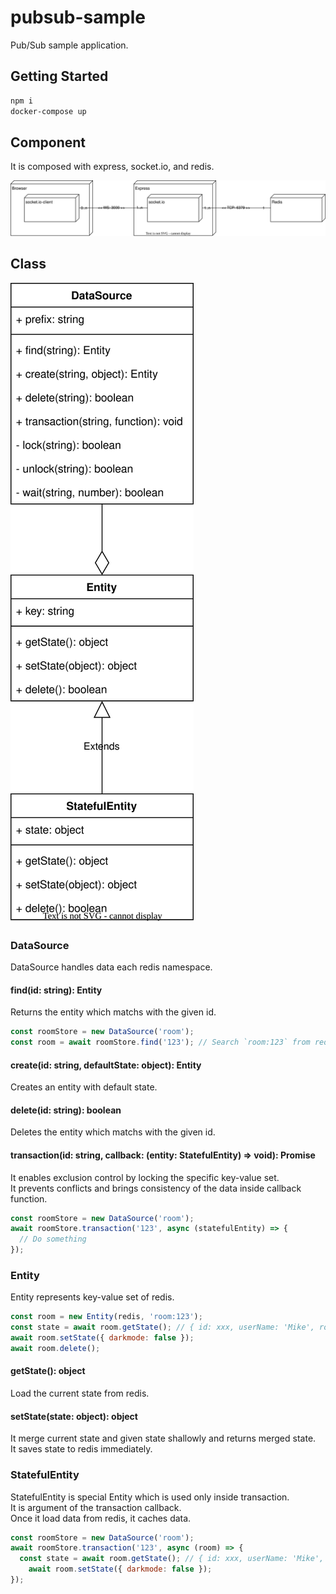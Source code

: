 # pubsub-sample

Pub/Sub sample application.

## Getting Started

```bash
npm i
docker-compose up
```

## Component

It is composed with express, socket.io, and redis.

![component-diagram](./docs/component-diagram.svg)

## Class

![class-diagram](./docs/class-diagram.svg)

### DataSource

DataSource handles data each redis namespace.

#### find(id: string): Entity

Returns the entity which matchs with the given id.

```javascript
const roomStore = new DataSource('room');
const room = await roomStore.find('123'); // Search `room:123` from redis
```

#### create(id: string, defaultState: object): Entity

Creates an entity with default state.

#### delete(id: string): boolean

Deletes the entity which matchs with the given id.

#### transaction(id: string, callback: (entity: StatefulEntity) => void): Promise<void>

It enables exclusion control by locking the specific key-value set.  
It prevents conflicts and brings consistency of the data inside callback function.

```javascript
const roomStore = new DataSource('room');
await roomStore.transaction('123', async (statefulEntity) => {
  // Do something
});
```

### Entity

Entity represents key-value set of redis.

```javascript
const room = new Entity(redis, 'room:123');
const state = await room.getState(); // { id: xxx, userName: 'Mike', roomId: 123, darkmode: true }
await room.setState({ darkmode: false });
await room.delete();
```

#### getState(): object

Load the current state from redis.

#### setState(state: object): object

It merge current state and given state shallowly and returns merged state.  
It saves state to redis immediately.

### StatefulEntity

StatefulEntity is special Entity which is used only inside transaction.  
It is argument of the transaction callback.  
Once it load data from redis, it caches data.

```javascript
const roomStore = new DataSource('room');
await roomStore.transaction('123', async (room) => {
  const state = await room.getState(); // { id: xxx, userName: 'Mike', roomId: 123, darkmode: true }
	await room.setState({ darkmode: false });
});
```
